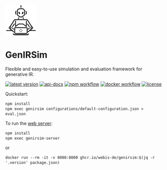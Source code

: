 [![genirsim logo](./docs/img/genirsim-logo.png "Logo of GenIRSim: Generated by Midjourney")](./docs/img/genirsim-logo.png)

# GenIRSim

Flexible and easy-to-use simulation and evaluation framework for generative IR.

[![latest version](https://img.shields.io/github/v/tag/webis-de/GenIRSim?label=latest&sort=semver)](https://github.com/webis-de/GenIRSim)
[![api-docs](https://img.shields.io/badge/api-docs)](https://webis-de.github.io/GenIRSim/)
[![npm workflow](https://img.shields.io/github/actions/workflow/status/webis-de/GenIRSim/npm.yml?label=nodejs)](https://www.npmjs.com/package/@webis-de/gen-ir-sim)
[![docker workflow](https://img.shields.io/github/actions/workflow/status/webis-de/GenIRSim/ghcr.yml?label=docker)](https://github.com/webis-de/GenIRSim/pkgs/container/GenIRSim)
[![license](https://img.shields.io/github/license/webis-de/GenIRSim)](https://github.com/webis-de/GenIRSim/blob/main/LICENSE)

Quickstart:
```
npm install
npm exec genirsim configurations/default-configuration.json > eval.json
```

To run the [web server](http://localhost:8000):
```
npm install
npm exec genirsim-server
```
or
```
docker run --rm -it -v 8000:8000 ghcr.io/webis-de/genirsim:$(jq -r '.version' package.json)
```



